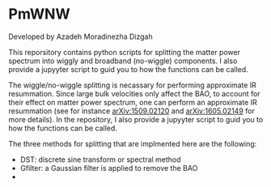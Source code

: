 # PmWNW


Developed by Azadeh Moradinezha Dizgah

This reporsitory contains python scripts for splitting the matter power spectrum into wiggly and broadband (no-wiggle) components.
I also provide a jupyyter script to guid you to how the functions can be called.

The wiggle/no-wiggle splitting is necassary for performing approximate IR resummation. Since large bulk velocities only affect the BAO, 
to account for their effect on matter power spectrum, one can perform an approximate IR resummation (see for instance [arXiv:1509.02120](https://arxiv.org/abs/1509.02120) 
and [arXiv:1605.02149](arXiv:https://arxiv.org/abs/1605.02149) for more details). In the repository, I also provide a jupyyter script to guid you to how the 
functions can be called.

The three methods for splitting that are implmented here are the following:
 - DST: discrete sine transform or spectral method
 - Gfilter: a Gaussian filter is applied to remove the BAO
 - 

